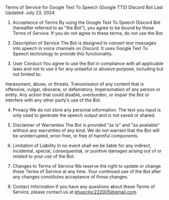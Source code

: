 Terms of Service for Google Text To Speech (Google TTS) Discord Bot
Last Updated: July 23, 2024

1. Acceptance of Terms
By using the Google Text To Speech Discord Bot (hereafter referred to as "the Bot"), you agree to be bound by these Terms of Service. If you do not agree to these terms, do not use the Bot.

2. Description of Service
The Bot is designed to convert text messages into speech in voice channels on Discord. It uses Google Text To Speech technology to provide this functionality.

3. User Conduct
You agree to use the Bot in compliance with all applicable laws and not to use it for any unlawful or abusive purpose, including but not limited to:

Harassment, abuse, or threats.
Transmission of any content that is offensive, vulgar, obscene, or defamatory.
Impersonation of any person or entity.
Any action that could disable, overburden, or impair the Bot or interfere with any other party’s use of the Bot.

4. Privacy
We do not store any personal information. The text you input is only used to generate the speech output and is not saved or shared.

5. Disclaimer of Warranties
The Bot is provided "as is" and "as available" without any warranties of any kind. We do not warrant that the Bot will be uninterrupted, error-free, or free of harmful components.

6. Limitation of Liability
In no event shall we be liable for any indirect, incidental, special, consequential, or punitive damages arising out of or related to your use of the Bot.

7. Changes to Terms of Service
We reserve the right to update or change these Terms of Service at any time. Your continued use of the Bot after any changes constitutes acceptance of those changes.

8. Contact Information
If you have any questions about these Terms of Service, please contact us at phuocloc222005@gmail.com.

